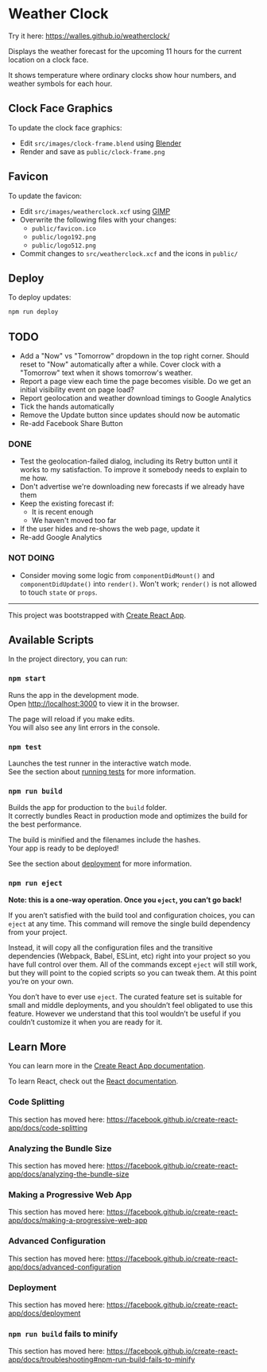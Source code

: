# Weather Clock

Try it here: <https://walles.github.io/weatherclock/>

Displays the weather forecast for the upcoming 11 hours for the current
location on a clock face.

It shows temperature where ordinary clocks show hour numbers, and weather
symbols for each hour.

## Clock Face Graphics

To update the clock face graphics:

* Edit `src/images/clock-frame.blend` using [Blender](https://blender.org)
* Render and save as `public/clock-frame.png`

## Favicon

To update the favicon:

* Edit `src/images/weatherclock.xcf` using [GIMP](https://gimp.org/)
* Overwrite the following files with your changes:
  * `public/favicon.ico`
  * `public/logo192.png`
  * `public/logo512.png`
* Commit changes to `src/weatherclock.xcf` and the icons in `public/`

## Deploy

To deploy updates:

```bash
npm run deploy
```

## TODO

* Add a "Now" vs "Tomorrow" dropdown in the top right corner. Should reset  to
  "Now" automatically after a while. Cover clock with a "Tomorrow" text when it
  shows tomorrow's weather.
* Report a page view each time the page becomes visible. Do we get an initial
  visibility event on page load?
* Report geolocation and weather download timings to Google Analytics
* Tick the hands automatically
* Remove the Update button since updates should now be automatic
* Re-add Facebook Share Button

### DONE

* Test the geolocation-failed dialog, including its Retry button until it works
  to my satisfaction. To improve it somebody needs to explain to me how.
* Don't advertise we're downloading new forecasts if we already have them
* Keep the existing forecast if:
  * It is recent enough
  * We haven't moved too far
* If the user hides and re-shows the web page, update it
* Re-add Google Analytics

### NOT DOING

* Consider moving some logic from `componentDidMount()` and `componentDidUpdate()`
  into `render()`. Won't work; `render()` is not allowed to touch `state` or `props`.

---

This project was bootstrapped with [Create React App](https://github.com/facebook/create-react-app).

## Available Scripts

In the project directory, you can run:

### `npm start`

Runs the app in the development mode.<br>
Open [http://localhost:3000](http://localhost:3000) to view it in the browser.

The page will reload if you make edits.<br>
You will also see any lint errors in the console.

### `npm test`

Launches the test runner in the interactive watch mode.<br>
See the section about [running tests](https://facebook.github.io/create-react-app/docs/running-tests) for more information.

### `npm run build`

Builds the app for production to the `build` folder.<br>
It correctly bundles React in production mode and optimizes the build for the best performance.

The build is minified and the filenames include the hashes.<br>
Your app is ready to be deployed!

See the section about [deployment](https://facebook.github.io/create-react-app/docs/deployment) for more information.

### `npm run eject`

**Note: this is a one-way operation. Once you `eject`, you can’t go back!**

If you aren’t satisfied with the build tool and configuration choices, you can `eject` at any time. This command will remove the single build dependency from your project.

Instead, it will copy all the configuration files and the transitive dependencies (Webpack, Babel, ESLint, etc) right into your project so you have full control over them. All of the commands except `eject` will still work, but they will point to the copied scripts so you can tweak them. At this point you’re on your own.

You don’t have to ever use `eject`. The curated feature set is suitable for small and middle deployments, and you shouldn’t feel obligated to use this feature. However we understand that this tool wouldn’t be useful if you couldn’t customize it when you are ready for it.

## Learn More

You can learn more in the [Create React App documentation](https://facebook.github.io/create-react-app/docs/getting-started).

To learn React, check out the [React documentation](https://reactjs.org/).

### Code Splitting

This section has moved here: <https://facebook.github.io/create-react-app/docs/code-splitting>

### Analyzing the Bundle Size

This section has moved here: <https://facebook.github.io/create-react-app/docs/analyzing-the-bundle-size>

### Making a Progressive Web App

This section has moved here: <https://facebook.github.io/create-react-app/docs/making-a-progressive-web-app>

### Advanced Configuration

This section has moved here: <https://facebook.github.io/create-react-app/docs/advanced-configuration>

### Deployment

This section has moved here: <https://facebook.github.io/create-react-app/docs/deployment>

### `npm run build` fails to minify

This section has moved here: <https://facebook.github.io/create-react-app/docs/troubleshooting#npm-run-build-fails-to-minify>
